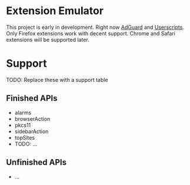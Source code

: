 # Extension Emulator

This project is early in development. Right now [AdGuard](https://github.com/ProxyHaven/Middleware/tree/unstable/AG) and [Userscripts](https://github.com/ProxyHaven/Middleware/tree/unstable/Userscripts). Only Firefox extensions work with decent support. Chrome and Safari extensions will be supported later.

# Support

TODO: Replace these with a support table

## Finished APIs

- alarms
- browserAction
- pkcs11
- sidebarAction
- topSites
- TODO: ...

## Unfinished APIs

- ...
